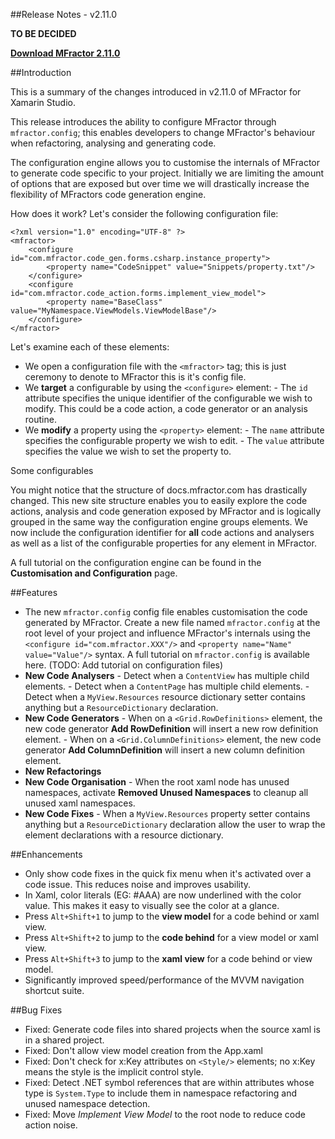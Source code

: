 
##Release Notes - v2.11.0

**TO BE DECIDED**

**[Download MFractor 2.11.0](http://addins.mfractor.com/releases/2.11.00/MFractor.MFractor_2.11.00.mpack)**

##Introduction

This is a summary of the changes introduced in v2.11.0 of MFractor for Xamarin Studio.

This release introduces the ability to configure MFractor through `mfractor.config`; this enables developers to change MFractor's behaviour when refactoring, analysing and generating code.

The configuration engine allows you to customise the internals of MFractor to generate code specific to your project. Initially we are limiting the amount of options that are exposed but over time we will drastically increase the flexibility of MFractors code generation engine.

How does it work? Let's consider the following configuration file:

```
<?xml version="1.0" encoding="UTF-8" ?>
<mfractor>
	<configure id="com.mfractor.code_gen.forms.csharp.instance_property">
		<property name="CodeSnippet" value="Snippets/property.txt"/>
	</configure>
    <configure id="com.mfractor.code_action.forms.implement_view_model">
		<property name="BaseClass" value="MyNamespace.ViewModels.ViewModelBase"/>
	</configure>
</mfractor>
```

Let's examine each of these elements:

   - We open a configuration file with the `<mfractor>` tag; this is just ceremony to denote to MFractor this is it's config file.
   - We **target** a configurable by using the `<configure>` element:
    - The `id` attribute specifies the unique identifier of the configurable we wish to modify. This could be a code action, a code generator or an analysis routine.
   - We **modify** a property using the `<property>` element:
    - The `name` attribute specifies the configurable property we wish to edit.
    - The `value` attribute specifies the value we wish to set the property to.

Some configurables

You might notice that the structure of docs.mfractor.com has drastically changed. This new site structure enables you to easily explore the code actions, analysis and code generation exposed by MFractor and is logically grouped in the same way the configuration engine groups elements. We now include the configuration identifier for **all** code actions and analysers as well as a list of the configurable properties for any element in MFractor.

A full tutorial on the configuration engine can be found in the **Customisation and Configuration** page.

##Features

   - The new `mfractor.config` config file enables customisation the code generated by MFractor. Create a new file named `mfractor.config` at the root level of your project and influence MFractor's internals using the `<configure id="com.mfractor.XXX"/>` and `<property name="Name" value="Value"/>` syntax. A full tutorial on `mfractor.config` is available here. (TODO: Add tutorial on configuration files)
   - **New Code Analysers**
    - Detect when a `ContentView` has multiple child elements.
    - Detect when a `ContentPage` has multiple child elements.
    - Detect when a `MyView.Resources` resource dictionary setter contains anything but a `ResourceDictionary` declaration.
   - **New Code Generators**
    - When on a `<Grid.RowDefinitions>` element, the new code generator **Add RowDefinition** will insert a new row definition element.
    - When on a `<Grid.ColumnDefinitions>` element, the new code generator **Add ColumnDefinition** will insert a new column definition element.
   - **New Refactorings**
   - **New Code Organisation**
    - When the root xaml node has unused namespaces, activate **Removed Unused Namespaces** to cleanup all unused xaml namespaces.
   - **New Code Fixes**
    - When a `MyView.Resources` property setter contains anything but a `ResourceDictionary` declaration allow the user to wrap the element declarations with a resource dictionary.

##Enhancements

 - Only show code fixes in the quick fix menu when it's activated over a code issue. This reduces noise and improves usability.
 - In Xaml, color literals (EG: #AAA) are now underlined with the color value. This makes it easy to visually see the color at a glance.
 - Press `Alt+Shift+1` to jump to the **view model** for a code behind or xaml view.
 - Press `Alt+Shift+2` to jump to the **code behind** for a view model or xaml view.
 - Press `Alt+Shift+3` to jump to the **xaml view** for a code behind or view model.
 - Significantly improved speed/performance of the MVVM navigation shortcut suite.

##Bug Fixes

 - Fixed: Generate code files into shared projects when the source xaml is in a shared project.
 - Fixed: Don't allow view model creation from the App.xaml
 - Fixed: Don't check for x:Key attributes on `<Style/>` elements; no x:Key means the style is the implicit control style.
 - Fixed: Detect .NET symbol references that are within attributes whose type is `System.Type` to include them in namespace refactoring and unused namespace detection.
 - Fixed: Move *Implement View Model* to the root node to reduce code action noise.
